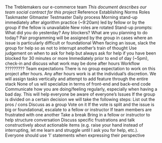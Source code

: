 The Treblemakers
our e-commerce team
*This document describes our team social contract for this project*
Reference Establishing Norms
Roles
Taskmaster
Gitmaster
Testmaster
Daily process
Morning stand-up immediately after algorithm practice (~9:20am) led by fellow or by the group if the fellow is unavailable
New roles are rotated
Stand-up prompts:
What did you do yesterday?
Any blockers?
What are you planning to do today?
Pair programming will be assigned by the group in cases where an issue is particularly difficult or foundational
When facing an issue, slack the group for help so as not to interrupt another’s train of thought
Use judgement on when to ask for help but always ask for help if you have been blocked for 30 minutes or more
Immediately prior to end of day (~5pm), check-in and discuss what work may be done after hours
Workflow
?????????
Team expectations
There is no group expectation to work on this project after hours. Any after hours work is at the individual’s discretion.
We will assign tasks vertically and attempt to add feature through the entire stack
None of us will specialize in terms of front-end and back-end code
Communicate how you are doing/feeling regularly, especially when having a bad day. This will help everyone be aware of everyone’s
Issues
If the group is divided on a certain decision we will take the following steps:
List out the pros / cons
Discuss as a group
Vote on it
If the vote is split and the issue is big or foundational, escalate to a fellow or instructor
If team members are frustrated with one another
Take a break
Bring in a fellow or instructor to help structure conversation
Discuss specific frustrations and talk constructively about actionable items (e.g. raise your hand instead of interrupting, let me learn and struggle until I ask you for help, etc.). Everyone should use ‘I’ statements when expressing their perspective



